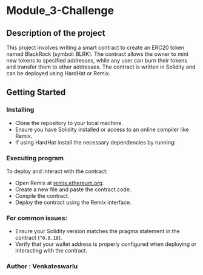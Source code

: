 # Module_3-Challenge

## Description of the project

This project involves writing a smart contract to create an ERC20 token named BlackRock (symbol: BLRK). The contract allows the owner to mint new tokens to specified addresses, while any user can burn their tokens and transfer them to other addresses. The contract is written in Solidity and can be deployed using HardHat or Remix.

## Getting Started

### Installing

* Clone the repository to your local machine.
* Ensure you have Solidity installed or access to an online compiler like Remix.
* If using HardHat install the necessary dependencies by running:

### Executing program

To deploy and interact with the contract:

* Open Remix at [remix.ethereum.org](https://remix.ethereum.org/).
* Create a new file and paste the contract code.
* Compile the contract.
* Deploy the contract using the Remix interface.

### For common issues:
* Ensure your Solidity version matches the pragma statement in the contract (`^0.8.18`).
* Verify that your wallet address is properly configured when deploying or interacting with the contract.


### Author : Venkateswarlu

